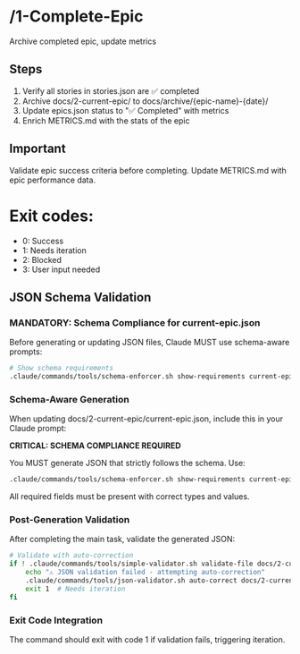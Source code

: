 # /1-Complete-Epic
Archive completed epic, update metrics

## Steps
1. Verify all stories in stories.json are ✅ completed
2. Archive docs/2-current-epic/ to docs/archive/{epic-name}-{date}/
3. Update epics.json status to "✅ Completed" with metrics
4. Enrich METRICS.md with the stats of the epic

## Important
Validate epic success criteria before completing. Update METRICS.md with epic performance data.

# Exit codes:
- 0: Success
- 1: Needs iteration
- 2: Blocked
- 3: User input needed
## JSON Schema Validation
<!-- JSON_SCHEMA_VALIDATION -->

### MANDATORY: Schema Compliance for current-epic.json

Before generating or updating JSON files, Claude MUST use schema-aware prompts:

```bash
# Show schema requirements
.claude/commands/tools/schema-enforcer.sh show-requirements current-epic
```

### Schema-Aware Generation
When updating docs/2-current-epic/current-epic.json, include this in your Claude prompt:

**CRITICAL: SCHEMA COMPLIANCE REQUIRED**

You MUST generate JSON that strictly follows the schema. Use:
```bash
.claude/commands/tools/schema-enforcer.sh show-requirements current-epic
```

All required fields must be present with correct types and values.

### Post-Generation Validation
After completing the main task, validate the generated JSON:

```bash
# Validate with auto-correction
if ! .claude/commands/tools/simple-validator.sh validate-file docs/2-current-epic/current-epic.json; then
    echo "⚠ JSON validation failed - attempting auto-correction"
    .claude/commands/tools/json-validator.sh auto-correct docs/2-current-epic/current-epic.json
    exit 1  # Needs iteration
fi
```

### Exit Code Integration
The command should exit with code 1 if validation fails, triggering iteration.

<!-- /JSON_SCHEMA_VALIDATION -->
